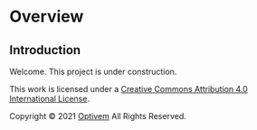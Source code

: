 # Overview

## Introduction

Welcome. This project is under construction.





This work is licensed under a [Creative Commons Attribution 4.0 International License](http://creativecommons.org/licenses/by/4.0/).

Copyright © 2021 [Optivem](https://www.optivem.com/) All Rights Reserved.


